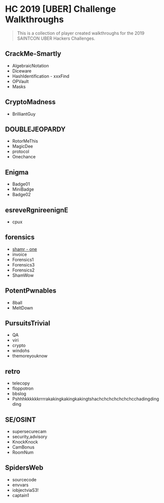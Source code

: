 # HC 2019 [UBER] Challenge Walkthroughs

> This is a collection of player created walkthroughs for the 2019 SAINTCON UBER Hackers Challenges.

## CrackMe-Smartly
 - AlgebraicNotation
 - Diceware
 - HashIdentification - xxxFind
 - OPVault
 - Masks

## CryptoMadness
 - BrilliantGuy

## DOUBLEJEOPARDY
 - RotorMeThis
 - MagicDee
 - protocol
 - Onechance

## Enigma
 - Badge01
 - MiniBadge
 - Badge02

## esreveRgnireenignE
 - cpux

## forensics
 - [shamr - one](/2019%20SAINTCON/UBER/forensics/shamr-one)
 - invoice
 - Forensics1
 - Forensics3
 - Forensics2
 - ShamWow

## PotentPwnables
 - 8ball
 - MeltDown

## PursuitsTrivial
 - QA
 - viri
 - crypto
 - windohs
 - themoreyouknow

## retro
 - telecopy
 - floppotron
 - bbslog
 - Pshhhkkkkkkrrrrakakingkakingkakingtshachchchchchchchcchadingdingding

## SE/OSINT
 - supersecurecam
 - security,advisory
 - KnockKnock
 - CamBonus
 - RoomNum

## SpidersWeb
 - sourcecode
 - envvars
 - iobjectviaS3!
 - captain1


